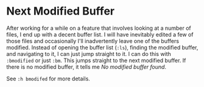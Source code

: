 # Next Modified Buffer

After working for a while on a feature that involves looking at a number of
files, I end up with a decent buffer list. I will have inevitably edited a
few of those files and occasionally I'll inadvertently leave one of the
buffers modified. Instead of opening
the buffer list (`:ls`), finding the modified buffer, and navigating to it,
I can just jump straight to it. I can do this with `:bmodified` or just
`:bm`. This jumps straight to the next modified buffer. If there is no
modified buffer, it tells me *No modified buffer found*.

See `:h bmodifed` for more details.
